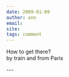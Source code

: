 ```yaml
---
date: 2009-01-09
author: ann
email: 
site: 
tags: comment
---
```


<p>How to get there? <br />
by train and from Paris</p>
---